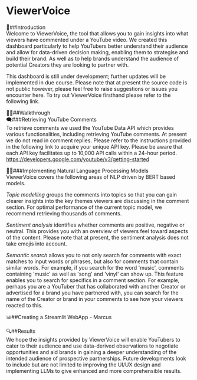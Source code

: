 # ViewerVoice
🏁##Introduction  
Welcome to ViewerVoice, the tool that allows you to gain insights into what viewers have commented under a YouTube video. We created this dashboard particularly to help YouTubers better understand their audience and allow for data-driven decision making, enabling them to strategise and build their brand. As well as to help brands understand the audience of potential Creators they are looking to partner with.

This dashboard is still under development; further updates will be implemented in due course. Please note that at present the source code is not public however, please feel free to raise suggestions or issues you encounter here. To try out ViewerVoice firsthand please refer to the following link.

🚶‍♂️##Walkthrough  
🗨️###Retrieving YouTube Comments  
To retrieve comments we used the YouTube Data API which provides various functionalities, including retrieving YouTube comments. At present we do not read in comment replies. Please refer to the instructions provided in the following link to acquire your unique API key. Please be aware that each API key facilitates up to 10,000 API calls within a 24-hour period.
https://developers.google.com/youtube/v3/getting-started

👩‍💻###Implementing Natural Language Processing Models  
ViewerVoice covers the following areas of NLP driven by BERT based models.

*Topic modelling* groups the comments into topics so that you can gain clearer insights into the key themes viewers are discussing in the comment section. For optimal performance of the current topic model, we recommend retrieving thousands of comments.

*Sentiment analysis* identifies whether comments are positive, negative or neutral. This provides you with an overview of viewers feel toward aspects of the content. Please note that at present, the sentiment analysis does not take emojis into account.

*Semantic search* allows you to not only search for comments with exact matches to input words or phrases, but also for comments that contain similar words. For example, if you search for the word 'music', comments containing 'music' as well as 'song' and 'vinyl' can show up. This feature enables you to search for specifics in a comment section. For example, perhaps you are a YouTuber that has collaborated with another Creator or advertised for a brand you have partnered with, you can search for the name of the Creator or brand in your comments to see how your viewers reacted to this.

📊##Creating a Streamlit WebApp   - Marcus

🔍##Results  
We hope the insights provided by ViewerVoice will enable YouTubers to cater to their audience and use data-derived observations to negotiate opportunities and aid brands in gaining a deeper understanding of the intended audience of prospective partnerships. Future developments look to include but are not limited to improving the UI/UX design and implementing LLMs to give enhanced and more comprehensible results.

